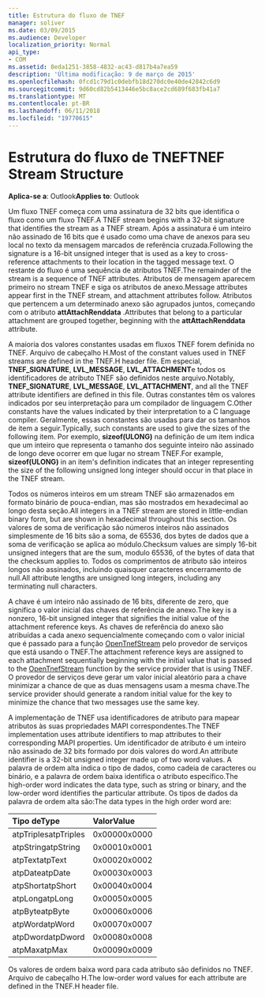 ```yaml
---
title: Estrutura do fluxo de TNEF
manager: soliver
ms.date: 03/09/2015
ms.audience: Developer
localization_priority: Normal
api_type:
- COM
ms.assetid: 8eda1251-3858-4832-ac43-d817b4a7ea59
description: 'Última modificação: 9 de março de 2015'
ms.openlocfilehash: 0fcd1c79d1c0debfb18d270dc0e40de42842c6d9
ms.sourcegitcommit: 9d60cd82b5413446e5bc8ace2cd689f683fb41a7
ms.translationtype: MT
ms.contentlocale: pt-BR
ms.lasthandoff: 06/11/2018
ms.locfileid: "19770615"
---
```

# <a name="tnef-stream-structure"></a><span data-ttu-id="f04fa-103">Estrutura do fluxo de TNEF</span><span class="sxs-lookup"><span data-stu-id="f04fa-103">TNEF Stream Structure</span></span>

  
  
<span data-ttu-id="f04fa-104">**Aplica-se a**: Outlook</span><span class="sxs-lookup"><span data-stu-id="f04fa-104">**Applies to**: Outlook</span></span> 
  
<span data-ttu-id="f04fa-105">Um fluxo TNEF começa com uma assinatura de 32 bits que identifica o fluxo como um fluxo TNEF.</span><span class="sxs-lookup"><span data-stu-id="f04fa-105">A TNEF stream begins with a 32-bit signature that identifies the stream as a TNEF stream.</span></span> <span data-ttu-id="f04fa-106">Após a assinatura é um inteiro não assinado de 16 bits que é usado como uma chave de anexos para seu local no texto da mensagem marcados de referência cruzada.</span><span class="sxs-lookup"><span data-stu-id="f04fa-106">Following the signature is a 16-bit unsigned integer that is used as a key to cross-reference attachments to their location in the tagged message text.</span></span> <span data-ttu-id="f04fa-107">O restante do fluxo é uma sequência de atributos TNEF.</span><span class="sxs-lookup"><span data-stu-id="f04fa-107">The remainder of the stream is a sequence of TNEF attributes.</span></span> <span data-ttu-id="f04fa-108">Atributos de mensagem aparecem primeiro no stream TNEF e siga os atributos de anexo.</span><span class="sxs-lookup"><span data-stu-id="f04fa-108">Message attributes appear first in the TNEF stream, and attachment attributes follow.</span></span> <span data-ttu-id="f04fa-109">Atributos que pertencem a um determinado anexo são agrupados juntos, começando com o atributo **attAttachRenddata** .</span><span class="sxs-lookup"><span data-stu-id="f04fa-109">Attributes that belong to a particular attachment are grouped together, beginning with the **attAttachRenddata** attribute.</span></span> 
  
<span data-ttu-id="f04fa-110">A maioria dos valores constantes usadas em fluxos TNEF forem definida no TNEF. Arquivo de cabeçalho H.</span><span class="sxs-lookup"><span data-stu-id="f04fa-110">Most of the constant values used in TNEF streams are defined in the TNEF.H header file.</span></span> <span data-ttu-id="f04fa-111">Em especial, **TNEF_SIGNATURE**, **LVL_MESSAGE**, **LVL_ATTACHMENT**e todos os identificadores de atributo TNEF são definidos neste arquivo.</span><span class="sxs-lookup"><span data-stu-id="f04fa-111">Notably, **TNEF_SIGNATURE**, **LVL_MESSAGE**, **LVL_ATTACHMENT**, and all the TNEF attribute identifiers are defined in this file.</span></span> <span data-ttu-id="f04fa-112">Outras constantes têm os valores indicados por seu interpretação para um compilador de linguagem C.</span><span class="sxs-lookup"><span data-stu-id="f04fa-112">Other constants have the values indicated by their interpretation to a C language compiler.</span></span> <span data-ttu-id="f04fa-113">Geralmente, essas constantes são usadas para dar os tamanhos de item a seguir.</span><span class="sxs-lookup"><span data-stu-id="f04fa-113">Typically, such constants are used to give the sizes of the following item.</span></span> <span data-ttu-id="f04fa-114">Por exemplo, **sizeof(ULONG)** na definição de um item indica que um inteiro que representa o tamanho dos seguinte inteiro não assinado de longo deve ocorrer em que lugar no stream TNEF.</span><span class="sxs-lookup"><span data-stu-id="f04fa-114">For example, **sizeof(ULONG)** in an item's definition indicates that an integer representing the size of the following unsigned long integer should occur in that place in the TNEF stream.</span></span> 
  
<span data-ttu-id="f04fa-115">Todos os números inteiros em um stream TNEF são armazenados em formato binário de pouca-endian, mas são mostrados em hexadecimal ao longo desta seção.</span><span class="sxs-lookup"><span data-stu-id="f04fa-115">All integers in a TNEF stream are stored in little-endian binary form, but are shown in hexadecimal throughout this section.</span></span> <span data-ttu-id="f04fa-116">Os valores de soma de verificação são números inteiros não assinados simplesmente de 16 bits são a soma, de 65536, dos bytes de dados que a soma de verificação se aplica ao módulo.</span><span class="sxs-lookup"><span data-stu-id="f04fa-116">Checksum values are simply 16-bit unsigned integers that are the sum, modulo 65536, of the bytes of data that the checksum applies to.</span></span> <span data-ttu-id="f04fa-117">Todos os comprimentos de atributo são inteiros longos não assinados, incluindo quaisquer caracteres encerramento de null.</span><span class="sxs-lookup"><span data-stu-id="f04fa-117">All attribute lengths are unsigned long integers, including any terminating null characters.</span></span>
  
<span data-ttu-id="f04fa-118">A chave é um inteiro não assinado de 16 bits, diferente de zero, que significa o valor inicial das chaves de referência de anexo.</span><span class="sxs-lookup"><span data-stu-id="f04fa-118">The key is a nonzero, 16-bit unsigned integer that signifies the initial value of the attachment reference keys.</span></span> <span data-ttu-id="f04fa-119">As chaves de referência do anexo são atribuídas a cada anexo sequencialmente começando com o valor inicial que é passado para a função [OpenTnefStream](opentnefstream.md) pelo provedor de serviços que está usando o TNEF.</span><span class="sxs-lookup"><span data-stu-id="f04fa-119">The attachment reference keys are assigned to each attachment sequentially beginning with the initial value that is passed to the [OpenTnefStream](opentnefstream.md) function by the service provider that is using TNEF.</span></span> <span data-ttu-id="f04fa-120">O provedor de serviços deve gerar um valor inicial aleatório para a chave minimizar a chance de que as duas mensagens usam a mesma chave.</span><span class="sxs-lookup"><span data-stu-id="f04fa-120">The service provider should generate a random initial value for the key to minimize the chance that two messages use the same key.</span></span> 
  
<span data-ttu-id="f04fa-121">A implementação de TNEF usa identificadores de atributo para mapear atributos às suas propriedades MAPI correspondentes.</span><span class="sxs-lookup"><span data-stu-id="f04fa-121">The TNEF implementation uses attribute identifiers to map attributes to their corresponding MAPI properties.</span></span> <span data-ttu-id="f04fa-122">Um identificador de atributo é um inteiro não assinado de 32 bits formado por dois valores do word.</span><span class="sxs-lookup"><span data-stu-id="f04fa-122">An attribute identifier is a 32-bit unsigned integer made up of two word values.</span></span> <span data-ttu-id="f04fa-123">A palavra de ordem alta indica o tipo de dados, como cadeia de caracteres ou binário, e a palavra de ordem baixa identifica o atributo específico.</span><span class="sxs-lookup"><span data-stu-id="f04fa-123">The high-order word indicates the data type, such as string or binary, and the low-order word identifies the particular attribute.</span></span> <span data-ttu-id="f04fa-124">Os tipos de dados da palavra de ordem alta são:</span><span class="sxs-lookup"><span data-stu-id="f04fa-124">The data types in the high order word are:</span></span>
  
|<span data-ttu-id="f04fa-125">**Tipo de**</span><span class="sxs-lookup"><span data-stu-id="f04fa-125">**Type**</span></span>|<span data-ttu-id="f04fa-126">**Valor**</span><span class="sxs-lookup"><span data-stu-id="f04fa-126">**Value**</span></span>|
|:-----|:-----|
|<span data-ttu-id="f04fa-127">atpTriples</span><span class="sxs-lookup"><span data-stu-id="f04fa-127">atpTriples</span></span>  <br/> |<span data-ttu-id="f04fa-128">0x0000</span><span class="sxs-lookup"><span data-stu-id="f04fa-128">0x0000</span></span>  <br/> |
|<span data-ttu-id="f04fa-129">atpString</span><span class="sxs-lookup"><span data-stu-id="f04fa-129">atpString</span></span>  <br/> |<span data-ttu-id="f04fa-130">0x0001</span><span class="sxs-lookup"><span data-stu-id="f04fa-130">0x0001</span></span>  <br/> |
|<span data-ttu-id="f04fa-131">atpText</span><span class="sxs-lookup"><span data-stu-id="f04fa-131">atpText</span></span>  <br/> |<span data-ttu-id="f04fa-132">0x0002</span><span class="sxs-lookup"><span data-stu-id="f04fa-132">0x0002</span></span>  <br/> |
|<span data-ttu-id="f04fa-133">atpDate</span><span class="sxs-lookup"><span data-stu-id="f04fa-133">atpDate</span></span>  <br/> |<span data-ttu-id="f04fa-134">0x0003</span><span class="sxs-lookup"><span data-stu-id="f04fa-134">0x0003</span></span>  <br/> |
|<span data-ttu-id="f04fa-135">atpShort</span><span class="sxs-lookup"><span data-stu-id="f04fa-135">atpShort</span></span>  <br/> |<span data-ttu-id="f04fa-136">0x0004</span><span class="sxs-lookup"><span data-stu-id="f04fa-136">0x0004</span></span>  <br/> |
|<span data-ttu-id="f04fa-137">atpLong</span><span class="sxs-lookup"><span data-stu-id="f04fa-137">atpLong</span></span>  <br/> |<span data-ttu-id="f04fa-138">0x0005</span><span class="sxs-lookup"><span data-stu-id="f04fa-138">0x0005</span></span>  <br/> |
|<span data-ttu-id="f04fa-139">atpByte</span><span class="sxs-lookup"><span data-stu-id="f04fa-139">atpByte</span></span>  <br/> |<span data-ttu-id="f04fa-140">0x0006</span><span class="sxs-lookup"><span data-stu-id="f04fa-140">0x0006</span></span>  <br/> |
|<span data-ttu-id="f04fa-141">atpWord</span><span class="sxs-lookup"><span data-stu-id="f04fa-141">atpWord</span></span>  <br/> |<span data-ttu-id="f04fa-142">0x0007</span><span class="sxs-lookup"><span data-stu-id="f04fa-142">0x0007</span></span>  <br/> |
|<span data-ttu-id="f04fa-143">atpDword</span><span class="sxs-lookup"><span data-stu-id="f04fa-143">atpDword</span></span>  <br/> |<span data-ttu-id="f04fa-144">0x0008</span><span class="sxs-lookup"><span data-stu-id="f04fa-144">0x0008</span></span>  <br/> |
|<span data-ttu-id="f04fa-145">atpMax</span><span class="sxs-lookup"><span data-stu-id="f04fa-145">atpMax</span></span>  <br/> |<span data-ttu-id="f04fa-146">0x0009</span><span class="sxs-lookup"><span data-stu-id="f04fa-146">0x0009</span></span>  <br/> |
   
<span data-ttu-id="f04fa-147">Os valores de ordem baixa word para cada atributo são definidos no TNEF. Arquivo de cabeçalho H.</span><span class="sxs-lookup"><span data-stu-id="f04fa-147">The low-order word values for each attribute are defined in the TNEF.H header file.</span></span>
  

